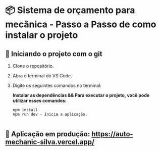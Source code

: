 # 📦 Sistema de orçamento para mecânica - Passo a Passo de como instalar o projeto

## 🚀 Iniciando o projeto com o git

1. Clone o repositório.
2. Abra o terminal do VS Code.
3. Digite os seguintes comandos no terminal:

   **Instalar as dependências && Para executar o projeto, você pode utilizar esses comandos:**
   ```shell
   npm install
   npm run dev - Inicia a aplicação.


## 🚀 Aplicação em produção: https://auto-mechanic-silva.vercel.app/
